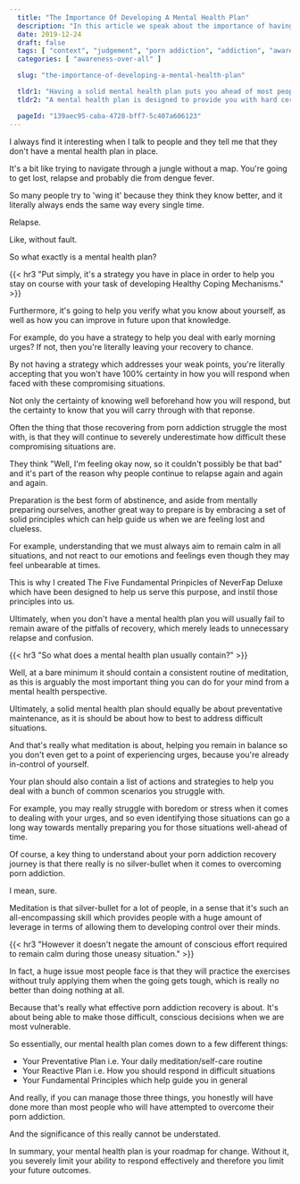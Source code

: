 ```yaml
---
  title: "The Importance Of Developing A Mental Health Plan"
  description: "In this article we speak about the importance of having a solid mental health plan in place and how this can assist you with your recovery."
  date: 2019-12-24
  draft: false
  tags: [ "context", "judgement", "porn addiction", "addiction", "awareness", "awareness exercises", "perspective", "nofap", "neverfap", "neverfap deluxe" ]
  categories: [ "awareness-over-all" ]

  slug: "the-importance-of-developing-a-mental-health-plan"

  tldr1: "Having a solid mental health plan puts you ahead of most people."
  tldr2: "A mental health plan is designed to provide you with hard certainty."

  pageId: "139aec95-caba-4728-bff7-5c407a606123"
---
```



<!-- An additional edit. -->

I always find it interesting when I talk to people and they tell me that they don't have a mental health plan in place.

It's a bit like trying to navigate through a jungle without a map. You're going to get lost, relapse and probably die from dengue fever.

So many people try to 'wing it' because they think they know better, and it literally always ends the same way every single time.

Relapse.

Like, without fault.

So what exactly is a mental health plan?


{{< hr3 "Put simply, it's a strategy you have in place in order to help you stay on course with your task of developing Healthy Coping Mechanisms." >}}


Furthermore, it's going to help you verify what you know about yourself, as well as how you can improve in future upon that knowledge.

For example, do you have a strategy to help you deal with early morning urges? If not, then you're literally leaving your recovery to chance.

By not having a strategy which addresses your weak points, you're literally accepting that you won't have 100% certainty in how you will respond when faced with these compromising situations.

Not only the certainty of knowing well beforehand how you will respond, but the certainty to know that you will carry through with that reponse.

Often the thing that those recovering from porn addiction struggle the most with, is that they will continue to severely underestimate how difficult these compromising situations are.

They think "Well, I'm feeling okay now, so it couldn't possibly be that bad" and it's part of the reason why people continue to relapse again and again and again.

Preparation is the best form of abstinence, and aside from mentally preparing ourselves, another great way to prepare is by embracing a set of solid principles which can help guide us when we are feeling lost and clueless.

For example, understanding that we must always aim to remain calm in all situations, and not react to our emotions and feelings even though they may feel unbearable at times.

This is why I created The Five Fundamental Prinpicles of NeverFap Deluxe which have been designed to help us serve this purpose, and instil those principles into us.

Ultimately, when you don't have a mental health plan you will usually fail to remain aware of the pitfalls of recovery, which merely leads to unnecessary relapse and confusion.


{{< hr3 "So what does a mental health plan usually contain?" >}}


Well, at a bare minimum it should contain a consistent routine of meditation, as this is arguably the most important thing you can do for your mind from a mental health perspective.

Ultimately, a solid mental health plan should equally be about preventative maintenance, as it is should be about how to best to address difficult situations.

And that's really what meditation is about, helping you remain in balance so you don't even get to a point of experiencing urges, because you're already in-control of yourself.

Your plan should also contain a list of actions and strategies to help you deal with a bunch of common scenarios you struggle with.

For example, you may really struggle with boredom or stress when it comes to dealing with your urges, and so even identifying those situations can go a long way towards mentally preparing you for those situations well-ahead of time.

Of course, a key thing to understand about your porn addiction recovery journey is that there really is no silver-bullet when it comes to overcoming porn addiction.

I mean, sure.

Meditation is that silver-bullet for a lot of people, in a sense that it's such an all-encompassing skill which provides people with a huge amount of leverage in terms of allowing them to developing control over their minds.


{{< hr3 "However it doesn't negate the amount of conscious effort required to remain calm during those uneasy situation." >}}


In fact, a huge issue most people face is that they will practice the exercises without truly applying them when the going gets tough, which is really no better than doing nothing at all.

Because that's really what effective porn addiction recovery is about. It's about being able to make those difficult, conscious decisions when we are most vulnerable.

So essentially, our mental health plan comes down to a few different things:


- Your Preventative Plan i.e. Your daily meditation/self-care routine
- Your Reactive Plan i.e. How you should respond in difficult situations
- Your Fundamental Principles which help guide you in general


And really, if you can manage those three things, you honestly will have done more than most people who will have attempted to overcome their porn addiction.

And the significance of this really cannot be understated.

In summary, your mental health plan is your roadmap for change. Without it, you severely limit your ability to respond effectively and therefore you limit your future outcomes.

